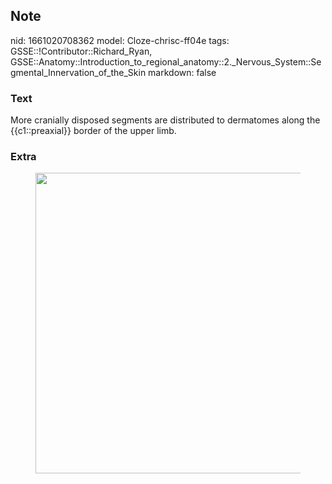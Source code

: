 ## Note
nid: 1661020708362
model: Cloze-chrisc-ff04e
tags: GSSE::!Contributor::Richard_Ryan, GSSE::Anatomy::Introduction_to_regional_anatomy::2._Nervous_System::Segmental_Innervation_of_the_Skin
markdown: false

### Text
<div class='toggle'>
  More cranially disposed segments are distributed to dermatomes
  along the {{c1::preaxial}} border of the upper limb.
</div>

### Extra
<figure id="5e5b651b-36f1-4824-b5b1-dc0be99fcb64" class="image">
  <a href= 
  "Segmental%20Innervation%20of%20the%20Skin%20e218fc1cea564038acdf1e0c547899fa/Untitled%202.png">
  <img style="width:481px" src= 
  "baaa6ae7cc6644ff97c254077402bca9f7d25d6b.png"></a>
</figure>
